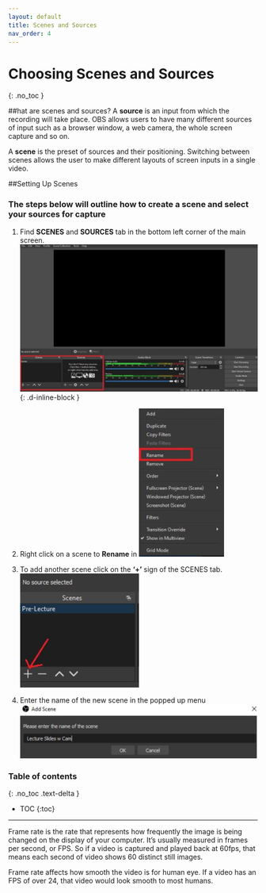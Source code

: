 ```yaml
---
layout: default
title: Scenes and Sources
nav_order: 4
---
```


# Choosing Scenes and Sources
{: .no_toc }

##hat are scenes and sources?
A **source** is an input from which the recording will take place. OBS allows users to have many different sources of input such as a browser window, a web camera, the whole screen capture and so on.

A **scene** is the preset of sources and their positioning. Switching between scenes allows the user to make different layouts of screen inputs in a single video.

##Setting Up Scenes


### [](#header-3)The steps below will outline how to create a scene and select your sources for capture
1. Find **SCENES** and **SOURCES** tab in the bottom left corner of the main screen.
![](https://github.com/alsash110/comm-2216-obs/blob/gh-pages/assets/images/scenes_sourcebox.JPG){: .d-inline-block	}

2. Right click on a scene to **Rename** in
![](https://github.com/alsash110/comm-2216-obs/blob/gh-pages/assets/images/scenes_renamesource.JPG)

3. To add another scene click on the **‘+’** sign of the SCENES tab.
![](https://github.com/alsash110/comm-2216-obs/blob/gh-pages/assets/images/scenes_createscene.JPG)

4. Enter the name of the new scene in the  popped up menu
![](https://github.com/alsash110/comm-2216-obs/blob/gh-pages/assets/images/scenes_namescene.JPG)


### Table of contents
{: .no_toc .text-delta }
* TOC
{:toc}

---

Frame rate is the rate that represents how frequently the image is being changed on the display of your computer. It’s usually measured in frames per second, or FPS. So if a video is captured and played back at 60fps, that means each second of video shows 60 distinct still images.

Frame rate affects how smooth the video is for human eye. If a video has an FPS of over 24, that video would look smooth to most humans.
